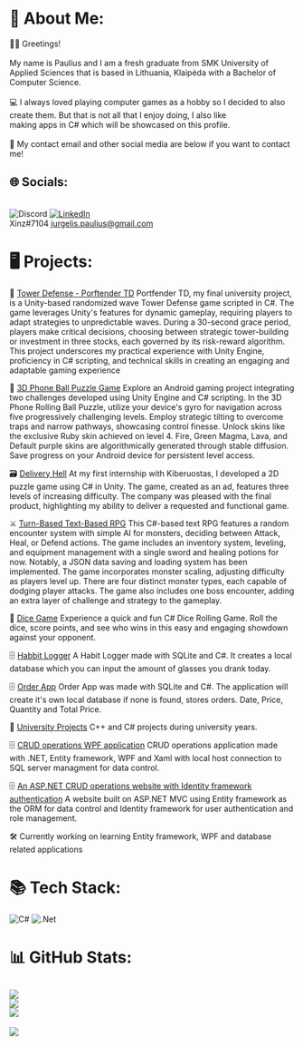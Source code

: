 # 💫 About Me:
👋🏻 Greetings!<br><br>My name is Paulius and I am a fresh graduate from SMK University of Applied Sciences that is based in Lithuania, Klaipėda with a Bachelor of Computer Science.<br><br>💻 I always loved playing computer games as a hobby so I decided to also create them. But that is not all that I enjoy doing, I also like<br>making apps in C# which will be showcased on this profile.<br><br>💬 My contact email and other social media are below if you want to contact me! 


## 🌐 Socials:
<br>![Discord](https://img.shields.io/badge/Discord-%237289DA.svg?logo=discord&logoColor=white) [![LinkedIn](https://img.shields.io/badge/LinkedIn-%230077B5.svg?logo=linkedin&logoColor=white)](https://linkedin.com/in/paulius-jurgelis-5a1b3421a/) <br>
Xinz#7104
jurgelis.paulius@gmail.com
 
# 🖥️ Projects:

🏰 <a href="https://github.com/PaulJur/Tower-Defense" rel="nofollow">Tower Defense - Porftender TD</a>
Portfender TD, my final university project, is a Unity-based randomized wave Tower Defense game scripted in C#. The game leverages Unity's features for dynamic gameplay, requiring players to adapt strategies to unpredictable waves. During a 30-second grace period, players make critical decisions, choosing between strategic tower-building or investment in three stocks, each governed by its risk-reward algorithm. This project underscores my practical experience with Unity Engine, proficiency in C# scripting, and technical skills in creating an engaging and adaptable gaming experience

📱 <a href="https://github.com/PaulJur/3D-Phone-Rolling-Ball-Puzzle" rel="nofollow">3D Phone Ball Puzzle Game</a>
Explore an Android gaming project integrating two challenges developed using Unity Engine and C# scripting. In the 3D Phone Rolling Ball Puzzle, utilize your device's gyro for navigation across five progressively challenging levels. Employ strategic tilting to overcome traps and narrow pathways, showcasing control finesse. Unlock skins like the exclusive Ruby skin achieved on level 4. Fire, Green Magma, Lava, and Default purple skins are algorithmically generated through stable diffusion. Save progress on your Android device for persistent level access. 

🗃️ <a href="https://github.com/PaulJur/Delivery-Hell" rel="nofollow">Delivery Hell</a>
At my first internship with Kiberuostas, I developed a 2D puzzle game using C# in Unity. The game, created as an ad, features three levels of increasing difficulty. The company was pleased with the final product, highlighting my ability to deliver a requested and functional game.

⚔️ <a href="https://github.com/PaulJur/TurnBasedGame" rel="nofollow">Turn-Based Text-Based RPG</a>
This C#-based text RPG features a random encounter system with simple AI for monsters, deciding between Attack, Heal, or Defend actions. The game includes an inventory system, leveling, and equipment management with a single sword and healing potions for now. Notably, a JSON data saving and loading system has been implemented. The game incorporates monster scaling, adjusting difficulty as players level up. There are four distinct monster types, each capable of dodging player attacks. The game also includes one boss encounter, adding an extra layer of challenge and strategy to the gameplay.

🎲 <a href="https://github.com/PaulJur/Dice-Game" rel="nofollow"> Dice Game</a>
Experience a quick and fun C# Dice Rolling Game. Roll the dice, score points, and see who wins in this easy and engaging showdown against your opponent.

🗄️ <a href="https://github.com/PaulJur/Habbit-Logger" rel="nofollow">Habbit Logger</a>
A Habit Logger made with SQLite and C#. It creates a local database which you can input the amount of glasses you drank today.

🗄️ <a href="https://github.com/PaulJur/Order-App" rel="nofollow">Order App</a>
Order App was made with SQLite and C#. The application will create it's own local database if none is found, stores orders. Date, Price, Quantity and Total Price.

🏫 <a href="https://github.com/PaulJur/University-Work" rel="nofollow">University Projects</a>
C++ and C# projects during university years.

🗄️ <a href="https://github.com/PaulJur/CrudWPF" rel="nofollow"> CRUD operations WPF application</a>
CRUD operations application made with .NET, Entity framework, WPF and Xaml with local host connection to SQL server managment for data control.

🗄️ <a href="https://github.com/PaulJur/LoginASPMVC_Database" rel="nofollow"> An ASP.NET CRUD operations website with Identity framework authentication</a>
A website built on ASP.NET MVC using Entity framework as the ORM for data control and Identity framework for user authentication and role management.

🛠️ Currently working on learning Entity framework, WPF and database related applications

# 📚 Tech Stack:
![C#](https://img.shields.io/badge/c%23-%23239120.svg?style=for-the-badge&logo=c-sharp&logoColor=white) ![.Net](https://img.shields.io/badge/.NET-5C2D91?style=for-the-badge&logo=.net&logoColor=white)  
# 📊 GitHub Stats:
![](https://github-readme-stats.vercel.app/api?username=PaulJur&theme=nord&hide_border=true&include_all_commits=false&count_private=false)<br/>
![](https://github-readme-streak-stats.herokuapp.com/?user=PaulJur&theme=nord&hide_border=true)<br/>
![](https://github-readme-stats.vercel.app/api/top-langs/?username=PaulJur&theme=nord&hide_border=true&include_all_commits=false&count_private=false&layout=compact)
---
[![](https://visitcount.itsvg.in/api?id=PaulJur&icon=2&color=4)](https://visitcount.itsvg.in)

